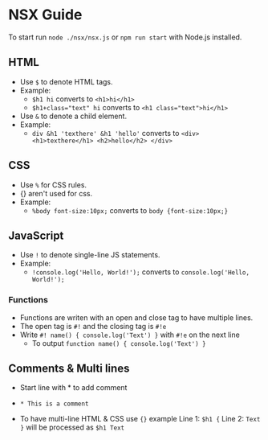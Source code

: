 # NSX Guide

To start run `node ./nsx/nsx.js` or `npm run start` with Node.js installed.

## HTML

- Use `$` to denote HTML tags.
- Example:
  - `$h1 hi` converts to `<h1>hi</h1>`
  - `$h1+class="text" hi` converts to `<h1 class="text">hi</h1>`
- Use `&` to denote a child element.
- Example:
  - `div &h1 'texthere' &h1 'hello'` converts to `<div> <h1>texthere</h1> <h2>hello</h2> </div>`
## CSS

- Use `%` for CSS rules.
- {} aren't used for css.
- Example:
  - `%body font-size:10px;` converts to `body {font-size:10px;}`

## JavaScript

- Use `!` to denote single-line JS statements.
- Example:
  - `!console.log('Hello, World!');` converts to `console.log('Hello, World!');`

### Functions

- Functions are writen with an open and close tag to have multiple lines.
- The open tag is `#!` and the closing tag is `#!e`
- Write `#! name() { console.log('Text') }` with `#!e` on the next line 
  - To output `function name() { console.log('Text') }`

## Comments & Multi lines

- Start line with * to add comment 
- `* This is a comment`

- To have multi-line HTML & CSS use `{}` example Line 1: `$h1 {` Line 2: `Text }` will be processed as `$h1 Text`